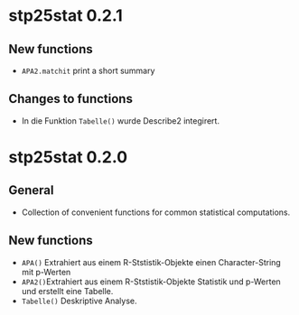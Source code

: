 # stp25stat 0.2.1

## New functions

* `APA2.matchit` print a short summary
 
## Changes to functions

* In die Funktion `Tabelle()` wurde Describe2 integirert.


# stp25stat 0.2.0

## General
* Collection of convenient functions for common statistical computations.

## New functions

* `APA()` Extrahiert aus einem R-Ststistik-Objekte einen Character-String mit p-Werten
* `APA2()`Extrahiert aus einem R-Ststistik-Objekte Statistik und p-Werten und erstellt eine Tabelle.
* `Tabelle()` Deskriptive Analyse.


